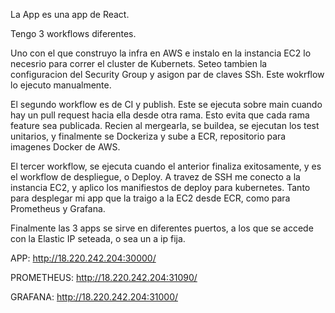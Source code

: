 La App es una app de React. 

Tengo 3 workflows diferentes.

Uno con el que construyo la infra en AWS e instalo en la instancia EC2 lo necesrio para correr el cluster de Kubernets.
Seteo tambien la configuracion del Security Group y asigon par de claves SSh.
Este wokrflow lo ejecuto manualmente.

El segundo workflow es de CI y publish. 
Este se ejecuta sobre main cuando hay un pull request hacia ella desde otra rama.
Esto evita que cada rama feature sea publicada. Recien al mergearla, se buildea, se ejecutan los test unitarios, y finalmente se Dockeriza y sube a ECR, repositorio para imagenes Docker de AWS.

El tercer workflow, se ejecuta cuando el anterior finaliza exitosamente, y es el workflow de despliegue, o Deploy.
A travez de SSH me conecto a la instancia EC2, y aplico los manifiestos de deploy para kubernetes. Tanto para desplegar mi app que la traigo a la EC2 desde ECR, como para Prometheus y Grafana.

Finalmente las 3 apps se sirve en diferentes puertos, a los que se accede con la Elastic IP seteada, o sea un a ip fija.

APP: http://18.220.242.204:30000/

PROMETHEUS: http://18.220.242.204:31090/

GRAFANA: http://18.220.242.204:31000/
